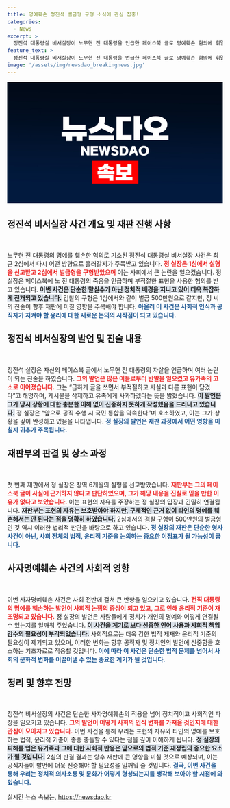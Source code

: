 ```yaml
---
title: 명예훼손 정진석 벌금형 구형 소식에 관심 집중!
categories:
  - News
excerpt: >
  정진석 대통령실 비서실장이 노무현 전 대통령을 언급한 페이스북 글로 명예훼손 혐의에 휘말렸다. 1심에서 실형을 선고받은 그가 2심에서 구형된 벌금형에 대해 진심 어린 사과와 함께 국민 통합을 약속하며 재판부에 너그러운 판단을 호소했다.
feature_text: >
  정진석 대통령실 비서실장이 노무현 전 대통령을 언급한 페이스북 글로 명예훼손 혐의에 휘말렸다. 1심에서 실형을 선고받은 그가 2심에서 구형된 벌금형에 대해 진심 어린 사과와 함께 국민 통합을 약속하며 재판부에 너그러운 판단을 호소했다.
image: '/assets/img/newsdao_breakingnews.jpg'
---
```


<p><img src="/assets/img/newsdao_breakingnews.jpg" alt="koreaapp 속보" /></p>

<h2 data-ke-size="size26">정진석 비서실장 사건 개요 및 재판 진행 사항</h2>

<p data-ke-size="size16">&nbsp;</p>

<p>노무현 전 대통령의 명예를 훼손한 혐의로 기소된 정진석 대통령실 비서실장 사건은 최근 2심에서 다시 어떤 방향으로 흘러갈지가 주목받고 있습니다. <b><span style="color: #ee2323;">정 실장은 1심에서 실형을 선고받고 2심에서 벌금형을 구형받았으며</span></b> 이는 사회에서 큰 논란을 일으켰습니다. 정 실장은 페이스북에 노 전 대통령의 죽음을 언급하며 부적절한 표현을 사용한 혐의를 받고 있습니다. <b><span style="background-color: #21538527;">이번 사건은 단순한 말실수가 아닌 정치적 배경을 지니고 있어 더욱 복잡하게 전개되고 있습니다.</span></b> 검찰의 구형은 1심에서와 같이 벌금 500만원으로 같지만, 정 씨의 진술이 향후 재판에 미칠 영향을 주목해야 합니다. <b><span style="color: #1a5490;">아울러 이 사건은 사회적 인식과 공직자가 지켜야 할 윤리에 대한 새로운 논의의 시작점이 되고 있습니다.</span></b></p>

<h2 data-ke-size="size26">정진석 비서실장의 발언 및 진술 내용</h2>

<p data-ke-size="size16">&nbsp;</p>

<p>정진석 실장은 자신의 페이스북 글에서 노무현 전 대통령의 자살을 언급하며 여러 논란이 되는 진술을 하였습니다. <b><span style="color: #ee2323;">그의 발언은 많은 이들로부터 반발을 일으켰고 유가족의 고소로 이어졌습니다.</span></b> 그는 “급하게 글을 쓰면서 부적절하고 사실과 다른 표현이 담겼다”고 해명하며, 게시물을 삭제하고 유족에게 사과하겠다는 뜻을 밝혔습니다. <b><span style="background-color: #21538527;">이 발언은 그가 당시 상황에 대한 충분한 이해 없이 신중하지 못하게 작성했음을 드러내고 있습니다.</span></b> 정 실장은 “앞으로 공직 수행 시 국민 통합을 약속한다”며 호소하였고, 이는 그가 상황을 깊이 반성하고 있음을 나타냅니다. <b><span style="color: #1a5490;">정 실장의 발언은 재판 과정에서 어떤 영향을 미칠지 귀추가 주목됩니다.</span></b></p>

<h2 data-ke-size="size26">재판부의 판결 및 상소 과정</h2>

<p data-ke-size="size16">&nbsp;</p>

<p>첫 번째 재판에서 정 실장은 징역 6개월의 실형을 선고받았습니다. <b><span style="color: #ee2323;">재판부는 그의 페이스북 글이 사실에 근거하지 않다고 판단하였으며, 그가 해당 내용을 진실로 믿을 만한 이유가 없다고 보았습니다.</span></b> 이는 표현의 자유를 주장하는 정 실장의 입장과 긴밀히 연결됩니다. <b><span style="background-color: #21538527;">재판부는 표현의 자유는 보호받아야 하지만, 구체적인 근거 없이 타인의 명예를 훼손해서는 안 된다는 점을 명확히 하였습니다.</span></b> 2심에서의 검찰 구형이 500만원의 벌금형인 것 역시 이러한 법리적 판단을 바탕으로 하고 있습니다. <b><span style="color: #1a5490;">정 실장의 재판은 단순한 형사 사건이 아닌, 사회 전체의 법적, 윤리적 기준을 논의하는 중요한 이정표가 될 가능성이 큽니다.</span></b></p>

<h2 data-ke-size="size26">사자명예훼손 사건의 사회적 영향</h2>

<p data-ke-size="size16">&nbsp;</p>

<p>이번 사자명예훼손 사건은 사회 전반에 걸쳐 큰 반향을 일으키고 있습니다. <b><span style="color: #ee2323;">전직 대통령의 명예를 훼손하는 발언이 사회적 논쟁의 중심이 되고 있고, 그로 인해 윤리적 기준이 재조명되고 있습니다.</span></b> 정 실장의 발언은 사람들에게 정치가 개인의 명예와 어떻게 연결될 수 있는지를 일깨워 주었습니다. <b><span style="background-color: #21538527;">이 사건을 계기로 보다 신중한 언어 사용과 사회적 책임 감수의 필요성이 부각되었습니다.</span></b> 사회적으로는 더욱 강한 법적 제재와 윤리적 기준의 필요성이 제기되고 있으며, 이러한 변화는 향후 공직자 및 정치인의 발언에 신중함을 호소하는 기초자료로 작용할 것입니다. <b><span style="color: #1a5490;">이에 따라 이 사건은 단순한 법적 문제를 넘어서 사회의 문화적 변화를 이끌어낼 수 있는 중요한 계기가 될 것입니다.</span></b></p>

<h2 data-ke-size="size26">정리 및 향후 전망</h2>

<p data-ke-size="size16">&nbsp;</p>

<p>정진석 비서실장의 사건은 단순한 사자명예훼손의 적용을 넘어 정치적이고 사회적인 파장을 일으키고 있습니다. <b><span style="color: #ee2323;">그의 발언이 어떻게 사회의 인식 변화를 가져올 것인지에 대한 관심이 모아지고 있습니다.</span></b> 이번 사건을 통해 우리는 표현의 자유와 타인의 명예를 보호하는 법적, 윤리적 기준이 종종 충돌할 수 있다는 점을 깊이 이해하게 됩니다. <b><span style="background-color: #21538527;">정 실장의 피해를 입은 유가족과 그에 대한 사회적 반응은 앞으로의 법적 기준 재정립의 중요한 요소가 될 것입니다.</span></b> 2심의 판결 결과는 향후 재판에 큰 영향을 미칠 것으로 예상되며, 이는 공직자들이 발언에 더욱 신중해야 할 필요성을 일깨워 줄 것입니다. <b><span style="color: #1a5490;">결국, 이번 사건을 통해 우리는 정치적 의사소통 및 문화가 어떻게 형성되는지를 생각해 보아야 할 시점에 와 있습니다.</span></b></p>
실시간 뉴스 속보는, <a href="https://newsdao.kr" rel="dofollow">https://newsdao.kr</a>



